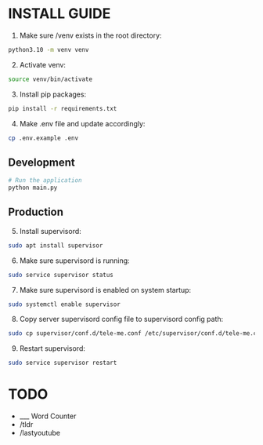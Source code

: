 



# INSTALL GUIDE 
1. Make sure /venv exists in the root directory: 
```bash
python3.10 -m venv venv
```
2. Activate venv: 
```bash
source venv/bin/activate
```
3. Install pip packages: 
```bash
pip install -r requirements.txt
```
4. Make .env file and update accordingly: 
```bash
cp .env.example .env
```


## Development

```bash
# Run the application
python main.py
```

## Production
5. Install supervisord: 
```bash 
sudo apt install supervisor
```
6. Make sure supervisord is running: 
```bash 
sudo service supervisor status
```
7. Make sure supervisord is enabled on system startup: 
```bash
sudo systemctl enable supervisor
```
8. Copy server supervisord config file to supervisord config path: 
```bash 
sudo cp supervisor/conf.d/tele-me.conf /etc/supervisor/conf.d/tele-me.conf
```
9. Restart supervisord: 
```bash 
sudo service supervisor restart
```



# TODO

- ___ Word Counter
- /tldr
- /lastyoutube